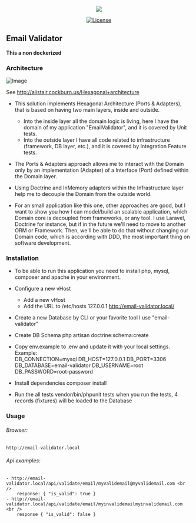 <p align="center"><img src="https://laravel.com/assets/img/components/logo-laravel.svg"></p>
<p align="center">
<a href="https://packagist.org/packages/laravel/framework"><img src="https://poser.pugx.org/laravel/framework/license.svg" alt="License"></a>
</p>

## Email Validator 

**This a non dockerized** 

### Architecture 


![Image](http://alistair.cockburn.us/get/2301)

See http://alistair.cockburn.us/Hexagonal+architecture

- This solution implements Hexagonal Architecture (Ports & Adapters), that is based on having 
two main layers, inside and outside.
    - Into the inside layer all the domain logic is living, here I have the domain of my application "EmailValidator", 
      and it is covered by Unit tests.
    - Into the outside layer I have all code related to infrastructure (framework, DB layer, etc.), and it is covered 
      by Integration Feature tests. 
- The Ports & Adapters approach allows me to interact with the Domain only by an implementation (Adapter) of a 
Interface (Port) defined within the Domain layer.
     
- Using Doctrine and InMemory adapters within the Infrastructure layer help me to decouple the Domain from the outside 
world.

- For an small application like this one, other approaches are good, but I want to show you how I can model/build an 
scalable application, which Domain core is decoupled from frameworks, or any tool. I use Laravel, Doctrine for instance, 
but if in the future we'll need to move to another ORM or Framework. Then, we'll be able to do that without changing 
our Domain code, which is according with DDD, the most important thing on software development. 
   
### Installation

- To be able to run this application you need to install php, mysql, composer and apache in your environment.

- Configure a new vHost
    - Add a new vHost
    - Add the URL to /etc/hosts
        127.0.0.1 http://email-validator.local/

- Create a new Database by CLI or your favorite tool
    I use "email-validator"

- Create DB Schema
    php artisan doctrine:schema:create

- Copy env.example to .env and update it with your local settings. Example:  
    DB_CONNECTION=mysql
    DB_HOST=127.0.0.1
    DB_PORT=3306
    DB_DATABASE=email-validator
    DB_USERNAME=root
    DB_PASSWORD=root-password

- Install dependencies
    composer install

- Run the all tests
    vendor/bin/phpunit tests 
    when you run the tests, 4 records (fixtures) will be loaded to the Database
    
### Usage

###### Browser:
    http://email-validator.local 
    
###### Api examples: 
    - http://email-validator.local/api/validate/email/myvalidemail@myvalidemail.com <br />
        response: { "is_valid": true }           
    - http://email-validator.local/api/validate/email/myinvalidemailmyinvalidemail.com <br />
        response { "is_valid": false }
    

